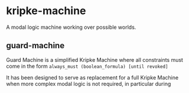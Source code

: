 # kripke-machine

A modal logic machine working over possible worlds.

## guard-machine

Guard Machine is a simplified Kripke Machine where all constraints must come in the form `always_must (boolean_formula) [until revoked]`

It has been designed to serve as replacement for a full Kripke Machine when more complex modal logic is not required, in particular during
